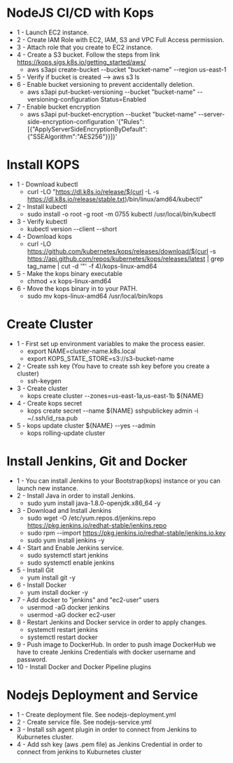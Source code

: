 # NodeJS CI/CD with Kops
- 1 - Launch EC2 instance.
- 2 - Create IAM Role with EC2, IAM, S3 and VPC Full Access permission.
- 3 - Attach role that you create to EC2 instance.
- 4 - Create a S3 bucket. Follow the steps from link https://kops.sigs.k8s.io/getting_started/aws/
    - aws s3api create-bucket --bucket "bucket-name" --region us-east-1
- 5 - Verify if bucket is created --> aws s3 ls
- 6 - Enable bucket versioning to prevent accidentally deletion.
    - aws s3api put-bucket-versioning --bucket "bucket-name" --versioning-configuration Status=Enabled
- 7 - Enable bucket encryption
    - aws s3api put-bucket-encryption --bucket "bucket-name" --server-side-encryption-configuration '{"Rules":[{"ApplyServerSideEncryptionByDefault":{"SSEAlgorithm":"AES256"}}]}'

# Install KOPS
- 1 - Download kubectl
    - curl -LO "https://dl.k8s.io/release/$(curl -L -s https://dl.k8s.io/release/stable.txt)/bin/linux/amd64/kubectl"
- 2 - Install kubectl 
    - sudo install -o root -g root -m 0755 kubectl /usr/local/bin/kubectl
- 3 - Verify kubectl
    - kubectl version --client --short
- 4 - Download kops
    - curl -LO https://github.com/kubernetes/kops/releases/download/$(curl -s https://api.github.com/repos/kubernetes/kops/releases/latest | grep tag_name | cut -d '"' -f 4)/kops-linux-amd64
- 5 - Make the kops binary executable
    - chmod +x kops-linux-amd64
- 6 - Move the kops binary in to your PATH.
    - sudo mv kops-linux-amd64 /usr/local/bin/kops

# Create Cluster
- 1 - First set up environment variables to make the process easier.
    - export NAME=cluster-name.k8s.local
    - export KOPS_STATE_STORE=s3://s3-bucket-name
- 2 - Create ssh key (You have to create ssh key before you create a cluster)
    - ssh-keygen
- 3 - Create cluster
    - kops create cluster --zones=us-east-1a,us-east-1b ${NAME}
- 4 - Create kops secret
    - kops create secret --name ${NAME} sshpublickey admin -i ~/.ssh/id_rsa.pub 
- 5 - kops update cluster ${NAME} --yes --admin
    - kops rolling-update cluster

# Install Jenkins, Git and Docker
- 1 - You can install Jenkins to your Bootstrap(kops) instance or you can launch new instance.
- 2 - Install Java in order to install Jenkins.
    - sudo yum install java-1.8.0-openjdk.x86_64 -y
- 3 - Download and Install Jenkins
    - sudo wget -O /etc/yum.repos.d/jenkins.repo https://pkg.jenkins.io/redhat-stable/jenkins.repo
    - sudo rpm --import https://pkg.jenkins.io/redhat-stable/jenkins.io.key
    - sudo yum install jenkins -y
- 4 - Start and Enable Jenkins service.
    - sudo systemctl start jenkins
    - sudo systemctl enable jenkins
- 5 - Install Git
    - yum install git -y
- 6 - Install Docker
    - yum install docker -y
- 7 - Add docker to "jenkins" and "ec2-user" users
    - usermod -aG docker jenkins
    - usermod -aG docker ec2-user
- 8 - Restart Jenkins and Docker service in order to apply changes.
    - systemctl restart jenkins
    - systemctl restart docker
- 9 - Push image to DockerHub. In order to push image DockerHub we have to create Jenkins Credentials with docker username and password.
- 10 - Install Docker and Docker Pipeline plugins

# Nodejs Deployment and Service
- 1 - Create deployment file. See nodejs-deployment.yml
- 2 - Create service file. See nodejs-service.yml
- 3 - Install ssh agent plugin in order to connect from Jenkins to Kuburnetes cluster.
- 4 - Add ssh key (aws .pem file) as Jenkins Credential in order to connect from jenkins to Kuburnetes cluster